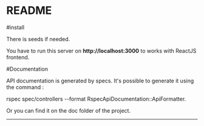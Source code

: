 # README

#install

There is seeds if needed.

You have to run this server on **http://localhost:3000** to works with ReactJS frontend.

#Documentation

API documentation is generated by specs. It's possible to generate it using the command :

rspec spec/controllers --format RspecApiDocumentation::ApiFormatter. 

Or you can find it on the doc folder of the project.
****